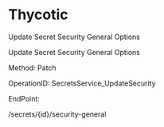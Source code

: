 #     Thycotic


Update Secret Security General Options

Update Secret Security General Options

Method: Patch

OperationID: SecretsService_UpdateSecurity

EndPoint:

/secrets/{id}/security-general

